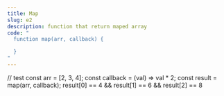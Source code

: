 ```yaml
---
title: Map
slug: e2
description: function that return maped array
code: "
  function map(arr, callback) {

  }
"
---
```

// test
const arr = [2, 3, 4];
const callback = (val) => val * 2;
const result = map(arr, callback);
result[0] == 4 && result[1] == 6 && result[2] == 8

